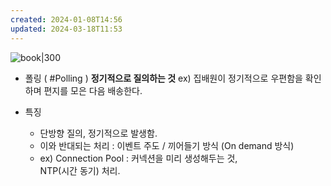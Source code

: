 ```yaml
---
created: 2024-01-08T14:56
updated: 2024-03-18T11:53
---
```

![book|300](https://image.yes24.com/goods/95800974/XL)

- 폴링 ( #Polling ) **정기적으로 질의하는 것**
 ex) 집배원이 정기적으로 우편함을 확인하며 편지를 모은 다음 배송한다.

- 특징
	- 단방향 질의, 정기적으로 발생함.
	- 이와 반대되는 처리 : 이벤트 주도 / 끼어들기 방식 (On demand 방식)
	- ex) Connection Pool : 커넥션을 미리 생성해두는 것, <br/> NTP(시간 동기) 처리.